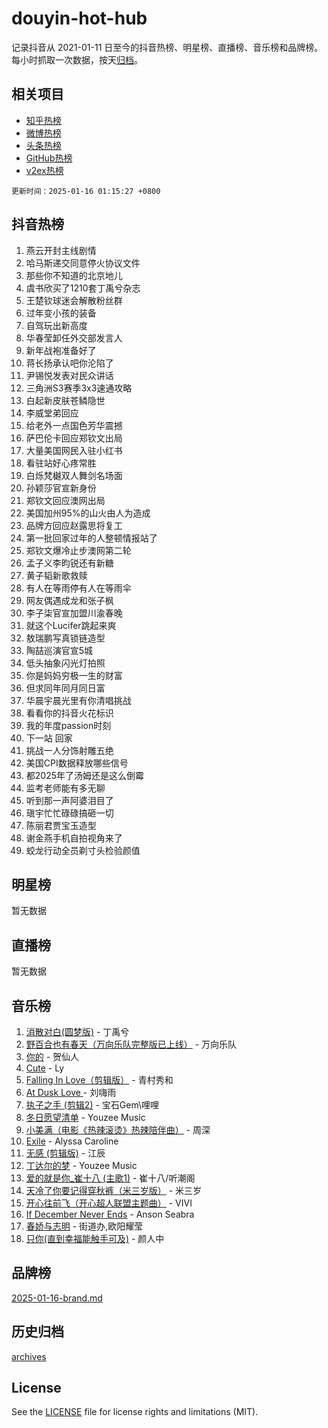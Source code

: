 # douyin-hot-hub

记录抖音从 2021-01-11 日至今的抖音热榜、明星榜、直播榜、音乐榜和品牌榜。每小时抓取一次数据，按天[归档](archives)。

## 相关项目

- [知乎热榜](https://github.com/lonnyzhang423/zhihu-hot-hub)
- [微博热榜](https://github.com/lonnyzhang423/weibo-hot-hub)
- [头条热榜](https://github.com/lonnyzhang423/toutiao-hot-hub)
- [GitHub热榜](https://github.com/lonnyzhang423/github-hot-hub)
- [v2ex热榜](https://github.com/lonnyzhang423/v2ex-hot-hub)


`更新时间：2025-01-16 01:15:27 +0800`

## 抖音热榜

1. 燕云开封主线剧情
1. 哈马斯递交同意停火协议文件
1. 那些你不知道的北京地儿
1. 虞书欣买了1210套丁禹兮杂志
1. 王楚钦球迷会解散粉丝群
1. 过年变小孩的装备
1. 自驾玩出新高度
1. 华春莹卸任外交部发言人
1. 新年战袍准备好了
1. 蒋长扬承认吧你沦陷了
1. 尹锡悦发表对民众讲话
1. 三角洲S3赛季3x3速通攻略
1. 白起新皮肤苍鳞隐世
1. 李威堂弟回应
1. 给老外一点国色芳华震撼
1. 萨巴伦卡回应郑钦文出局
1. 大量美国网民入驻小红书
1. 看驻站好心疼常胜
1. 白烁梵樾双人舞剑名场面
1. 孙颖莎官宣新身份
1. 郑钦文回应澳网出局
1. 美国加州95%的山火由人为造成
1. 品牌方回应赵露思将复工
1. 第一批回家过年的人整顿情报站了
1. 郑钦文爆冷止步澳网第二轮
1. 孟子义李昀锐还有新糖
1. 黄子韬新歌救赎
1. 有人在等雨停有人在等雨伞
1. 网友偶遇成龙和张子枫
1. 李子柒官宣加盟川渝春晚
1. 就这个Lucifer跳起来爽
1. 敖瑞鹏写真锁链造型
1. 陶喆巡演官宣5城
1. 低头抽象闪光灯拍照
1. 你是妈妈穷极一生的财富
1. 但求同年同月同日富
1. 华晨宇晨光里有你清唱挑战
1. 看看你的抖音火花标识
1. 我的年度passion时刻
1. 下一站 回家
1. 挑战一人分饰射雕五绝
1. 美国CPI数据释放哪些信号
1. 都2025年了汤姆还是这么倒霉
1. 监考老师能有多无聊
1. 听到那一声阿婆泪目了
1. 瑱宇忙忙碌碌搞砸一切
1. 陈丽君贾宝玉造型
1. 谢金燕手机自拍视角来了
1. 蛟龙行动全员剃寸头检验颜值

## 明星榜

暂无数据

## 直播榜

暂无数据

## 音乐榜

1. [消散对白(圆梦版)](https://sf5-hl-cdn-tos.douyinstatic.com/obj/tos-cn-ve-2774/og4jB5I5IizzoZVAAAzWgBMAsMDWoArfwBOiFs) - 丁禹兮
1. [野百合也有春天（万向乐队完整版已上线）](https://sf5-hl-cdn-tos.douyinstatic.com/obj/tos-cn-ve-2774/oMnUxhRAMiAGBqDtIPBQ7ACYQZFlJCftcgeDJE) - 万向乐队
1. [你的](https://sf5-hl-cdn-tos.douyinstatic.com/obj/tos-cn-ve-2774/oYuIeKf42jB7sEV6B2upMdpYAgfrQWj0FeRegh) - 贺仙人
1. [Cute](https://sf5-hl-cdn-tos.douyinstatic.com/obj/tos-cn-ve-2774/o4IbIzHWKAAB4wsS5qMBRiiAlEBGTpQRNfFvuo) - Ly
1. [Falling In Love（剪辑版）](https://sf5-hl-cdn-tos.douyinstatic.com/obj/tos-cn-ve-2774/o8ajpA8zzgBPahbBIO8AcKGBLJezFCRd1wfP9f) - 青村秀和
1. [ At Dusk  Love ](https://sf5-hl-cdn-tos.douyinstatic.com/obj/tos-cn-ve-2774/o8CrpCf5CaYgI4ZrtQgMQAFEfuGqNnRSDQAPBc) - 刘嗨雨
1. [执子之手 (剪辑2)](https://sf5-hl-cdn-tos.douyinstatic.com/obj/tos-cn-ve-2774/oUoZLQjCc31XzqsBnBQUNgeKtYPBcgbFDwtfcu) - 宝石Gem\哩哩
1. [冬日愿望清单](https://sf5-hl-cdn-tos.douyinstatic.com/obj/tos-cn-ve-2774/oIIgUOeamCFCVAzxN6MFRLIBlLGpUqQxeeHrLE) - Youzee Music
1. [小美满（电影《热辣滚烫》热辣陪伴曲）](https://sf5-hl-cdn-tos.douyinstatic.com/obj/tos-cn-ve-2774/o0GAn2lSgfZIDUgtevCGDQYnFg4CwnrBaxbTZL) - 周深
1. [Exile](https://sf5-hl-cdn-tos.douyinstatic.com/obj/tos-cn-ve-2774/oYj4gAQTknKE3WW0Je8KGmQ7z1cA4FefwtbufD) - Alyssa Caroline
1. [无感 (剪辑版)](https://sf5-hl-cdn-tos.douyinstatic.com/obj/tos-cn-ve-2774/o0eIsUzJBDlQaQFC5OFlgbMEZC1TFYBftOBn6p) - 江辰
1. [丁达尔的梦](https://sf5-hl-cdn-tos.douyinstatic.com/obj/tos-cn-ve-2774/oMU3WirUZBVQkAC9ccG5P2IQirziZM2RTInUY) - Youzee Music
1. [爱的就是你_崔十八 (主歌1)](https://sf3-cdn-tos.douyinstatic.com/obj/tos-cn-ve-2774/oI5BO5DhFZ6UTcNCnZaOCBLtZ7WIMQGfgnXf5E) - 崔十八/听潮阁
1. [天冷了你要记得穿秋裤（米三岁版）](https://sf5-hl-cdn-tos.douyinstatic.com/obj/tos-cn-ve-2774/oQlIwVIDWiZ6BQilAorS7MA0AgCkQDvcZAdm1) - 米三岁
1. [开心往前飞（开心超人联盟主题曲）](https://sf5-hl-cdn-tos.douyinstatic.com/obj/tos-cn-ve-2774/9d8fb7c82cf1421fb93a9fe925275e0a) - VIVI
1. [If December Never Ends](https://sf5-hl-cdn-tos.douyinstatic.com/obj/tos-cn-ve-2774/oY1IQMoTgCFIBg8RZifyqlBBt1UFgitTYmxeOS) - Anson Seabra
1. [春娇与志明](https://sf5-hl-cdn-tos.douyinstatic.com/obj/tos-cn-ve-2774/e530d8fceb7044b39707d7f9ff54add1) - 街道办,欧阳耀莹
1. [只你(直到幸福能触手可及)](https://sf5-hl-cdn-tos.douyinstatic.com/obj/tos-cn-ve-2774/o0lBkRDzFTeaVSUz3ZZSCBVtZ5DIMQGfgmEAuE) - 颜人中

## 品牌榜

[2025-01-16-brand.md](archives/2025-01-16-brand.md)

## 历史归档

[archives](archives)

## License

See the [LICENSE](LICENSE) file for license rights and limitations (MIT).
